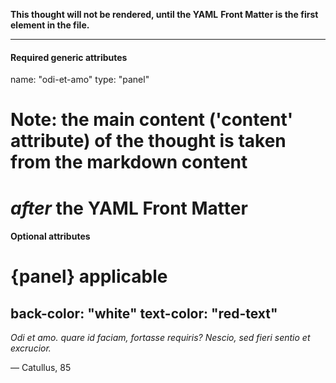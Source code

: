 **This thought will not be rendered, until the YAML**
**Front Matter is the first element in the file.**

---
#### Required generic attributes ####
name: "odi-et-amo"
type: "panel"

# Note: the main content ('content' attribute) of the thought is taken from the markdown content
#   *after* the YAML Front Matter

#### Optional attributes ####
# {panel} applicable
back-color: "white"
text-color: "red-text"
---

*Odi et amo. quare id faciam, fortasse requiris? Nescio, sed fieri sentio et excrucior.*

&mdash; Catullus, 85
